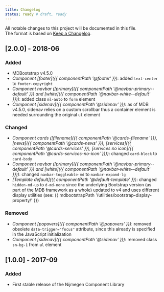 ```yaml
---
title: Changelog
status: ready # draft, ready
---
```



All notable changes to this project will be documented in this file.<br>
The format is based on [Keep a Changelog](http://keepachangelog.com/).

## [2.0.0] - 2018-06
### Added
- MDBootstrap v4.5.0
- _Component [footer]({{ componentPath '@footer' }})_:
  added `text-center` to `footer-copyright`
- _Component navbar ([primary]({{ componentPath '@navbar-primary--default' }}) and [white]({{ componentPath '@navbar-white--default' }}))_:
  added class `ml-auto` to `form` element
- _Component [sidenav]({{ componentPath '@sidenav' }})_:
  as of MDB v4.5.0, sidenav relies on a custom scrollbar thus a container element is needed surrounding the original `ul` element

### Changed
- _Component cards ([filename]({{ componentPath '@cards-filename' }}), [news]({{ componentPath '@cards-news' }}), [services]({{ componentPath '@cards-services' }}), [services no icon]({{ componentPath '@cards-services-no-icon' }}))_:
  changed `card-block` to `card-body`
- _Component navbar ([primary]({{ componentPath '@navbar-primary--default' }}) and [white]({{ componentPath '@navbar-white--default' }}))_:
  changed `navbar-toggleable-md` to `navbar-expand-lg`
- _[Template default]({{ componentPath '@default-template' }})_:
  changed `hidden-md-up` to `d-md-none` since the underlying Bootstrap version (as part of the MDB framework as a whole) updated to v4 and uses different display utilities (see: {{ mdbootstrapPath '/utilities/bootstrap-display-property/' }})

### Removed
- _Component [popovers]({{ componentPath '@popovers' }})_:
  removed obsolete `data-trigger="focus"` attribute, since this already is specified in the JavaScript initialization
- _Component [sidenav]({{ componentPath '@sidenav' }})_:
  removed class `sn-bg-1` from `ul` element

## [1.0.0] - 2017-09
### Added
- First stable release of the Nijmegen Component Library
